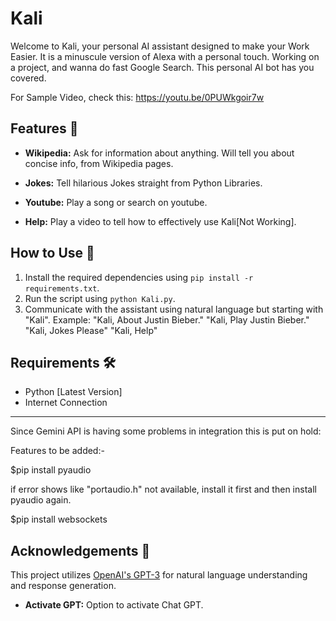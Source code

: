 # Kali

Welcome to Kali, your personal AI assistant designed to make your Work Easier. It is a minuscule version of Alexa with a personal touch. Working on a project, and wanna do fast Google Search. This personal AI bot has you covered.

For Sample Video, check this: https://youtu.be/0PUWkgoir7w

## Features 🚀

- **Wikipedia:** Ask for information about anything. Will tell you about concise info, from Wikipedia pages.

- **Jokes:** Tell hilarious Jokes straight from Python Libraries.
 
-  **Youtube:** Play a song or search on youtube.

- **Help:** Play a video to tell how to effectively use Kali[Not Working].
  
## How to Use 🤖

1. Install the required dependencies using `pip install -r requirements.txt`.
2. Run the script using `python Kali.py`.
3. Communicate with the assistant using natural language but starting with "Kali". Example:
          "Kali, About Justin Bieber."
          "Kali, Play Justin Bieber."
          "Kali, Jokes Please"
          "Kali, Help"
           

## Requirements 🛠️

- Python [Latest Version]
- Internet Connection

---
Since Gemini API is having some problems in integration this is put on hold:

Features to be added:-

$pip install pyaudio

if error shows like "portaudio.h" not available, install it first and then install pyaudio again.

$pip install websockets

## Acknowledgements 🙌
This project utilizes [OpenAI's GPT-3](https://www.openai.com/gpt-3/) for natural language understanding and response generation.

- **Activate GPT:** Option to activate Chat GPT.








